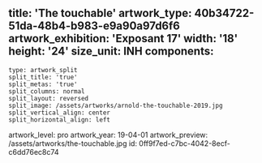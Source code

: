 title: 'The touchable'
artwork_type: 40b34722-51da-48b4-b983-e9a90a97d6f6
artwork_exhibition: 'Exposant 17'
width: '18'
height: '24'
size_unit: INH
components:
  -
    type: artwork_split
    split_title: 'true'
    split_metas: 'true'
    split_columns: normal
    split_layout: reversed
    split_image: /assets/artworks/arnold-the-touchable-2019.jpg
    split_vertical_align: center
    split_horizontal_align: left
artwork_level: pro
artwork_year: 19-04-01
artwork_preview: /assets/artworks/the-touchable.jpg
id: 0ff9f7ed-c7bc-4042-8ecf-c6dd76ec8c74
